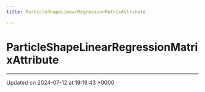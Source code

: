 ```yaml
---
title: ParticleShapeLinearRegressionMatrixAttribute

---
```


# ParticleShapeLinearRegressionMatrixAttribute





-------------------------------

Updated on 2024-07-12 at 19:19:43 +0000